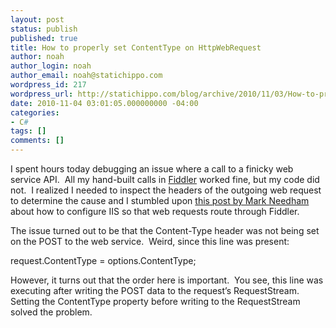 ```yaml
---
layout: post
status: publish
published: true
title: How to properly set ContentType on HttpWebRequest
author: noah
author_login: noah
author_email: noah@statichippo.com
wordpress_id: 217
wordpress_url: http://statichippo.com/blog/archive/2010/11/03/How-to-properly-set-ContentType-on-HttpWebRequest.aspx
date: 2010-11-04 03:01:05.000000000 -04:00
categories:
- C#
tags: []
comments: []
---
```


I spent hours today debugging an issue where a call to a finicky web service API.  All my hand-built calls in [Fiddler](http://www.fiddler2.com/fiddler2/) worked fine, but my code did not.  I realized I needed to inspect the headers of the outgoing web request to determine the cause and I stumbled upon [this post by Mark Needham](http://www.markhneedham.com/blog/2009/06/24/using-fiddler-with-iis/) about how to configure IIS so that web requests route through Fiddler.
  
The issue turned out to be that the Content-Type header was not being set on the POST to the web service.  Weird, since this line was present:
  >    
request.ContentType = options.ContentType;
   
However, it turns out that the order here is important.  You see, this line was executing after writing the POST data to the request’s RequestStream.  Setting the ContentType property before writing to the RequestStream solved the problem.
